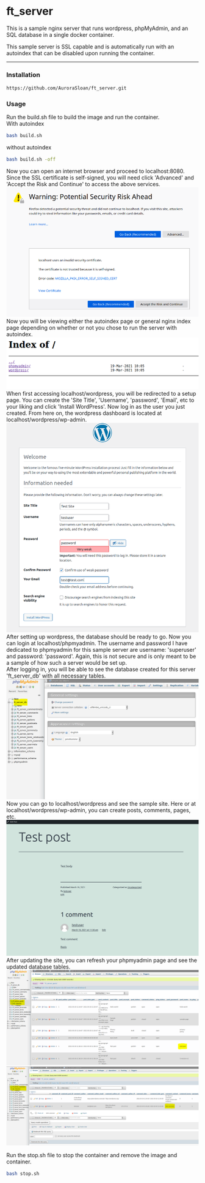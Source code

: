 # ft_server
This is a sample nginx server that runs wordpress, phpMyAdmin, and an SQL database in a single docker container.

This sample server is SSL capable and is automatically run with an autoindex that can be disabled upon running the container. 

----
### Installation
```bash
https://github.com/AuroraSloan/ft_server.git
```

### Usage
Run the build.sh file to build the image and run the container.<br>
With autoindex
```bash
bash build.sh
```
without autoindex
```bash
bash build.sh -off
```
Now you can open an internet browser and proceed to localhost:8080. Since the SSL certificate is self-signed, you will need click 'Advanced' and 'Accept the Risk and Continue' to access the above services.<br>
![SSL](imgs/SSL.PNG)<br>
Now you will be viewing either the autoindex page or general nginx index page depending on whether or not you chose to run the server with autoindex.<br>
![index](imgs/index.PNG)<br>
When first accessing localhost/wordpress, you will be redirected to a setup page. You can create the 'Site Title', 'Username', 'password', 'Email', etc to your liking and click 'Install WordPress'. Now log in as the user you just created. From here on, the wordpress dashboard is located at localhost/wordpress/wp-admin.<br>
![wordpress](imgs/wordpress.PNG)<br>
After setting up wordpress, the database should be ready to go. Now you can login at localhost/phpmyadmin. The username and password I have dedicated to phpmyadmin for this sample server are username: 'superuser' and password: 'password'. Again, this is not secure and is only meant to be a sample of how such a server would be set up.<br>
After logging in, you will be able to see the database created for this server 'ft_server_db' with all necessary tables.<br>
![phpmyadmin](imgs/phpmyadmin.PNG)<br>
Now you can go to localhost/wordpress and see the sample site. Here or at localhost/wordpress/wp-admin, you can create posts, comments, pages, etc.<br>
![test](imgs/test.PNG)<br>
After updating the site, you can refresh your phpmyadmin page and see the updated database tables.<br>
![post](imgs/database_post.PNG)
![comment](imgs/database_comment.PNG)<br>

Run the stop.sh file to stop the container and remove the image and container.
```bash
bash stop.sh
```
